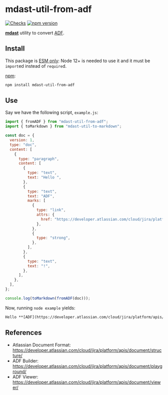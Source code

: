# mdast-util-from-adf

[![Checks](https://github.com/bitcrowd/mdast-util-from-adf/actions/workflows/checks.yml/badge.svg)](https://github.com/bitcrowd/mdast-util-from-adf/actions/workflows/checks.yml)
[![npm version](https://img.shields.io/npm/v/mdast-util-from-adf)](https://www.npmjs.com/package/mdast-util-from-adf)

[**mdast**](https://github.com/syntax-tree/mdast) utility to convert [ADF](https://developer.atlassian.com/cloud/jira/platform/apis/document/structure/).

## Install

This package is [ESM only](https://gist.github.com/sindresorhus/a39789f98801d908bbc7ff3ecc99d99c):
Node 12+ is needed to use it and it must be `import`ed instead of `require`d.

[npm](https://docs.npmjs.com/cli/install):

```sh
npm install mdast-util-from-adf
```

## Use

Say we have the following script, `example.js`:

```js
import { fromADF } from "mdast-util-from-adf";
import { toMarkdown } from "mdast-util-to-markdown";

const doc = {
  version: 1,
  type: "doc",
  content: [
    {
      type: "paragraph",
      content: [
        {
          type: "text",
          text: "Hello ",
        },
        {
          type: "text",
          text: "ADF",
          marks: [
            {
              type: "link",
              attrs: {
                href: "https://developer.atlassian.com/cloud/jira/platform/apis/document/structure/",
              },
            },
            {
              type: "strong",
            },
          ],
        },
        {
          type: "text",
          text: "!",
        },
      ],
    },
  ],
};

console.log(toMarkdown(fromADF(doc)));
```

Now, running `node example` yields:

```markdown
Hello **[ADF](https://developer.atlassian.com/cloud/jira/platform/apis/document/structure/)**!
```

## References

- Atlassian Document Format: https://developer.atlassian.com/cloud/jira/platform/apis/document/structure/
- ADF Builder: https://developer.atlassian.com/cloud/jira/platform/apis/document/playground/
- ADF Viewer: https://developer.atlassian.com/cloud/jira/platform/apis/document/viewer/
